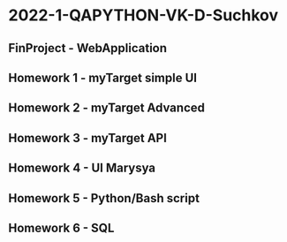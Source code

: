 # 2022-1-QAPYTHON-VK-D-Suchkov
## FinProject - WebApplication 
## Homework 1 - myTarget simple UI
## Homework 2 - myTarget Advanced 
## Homework 3 - myTarget API
## Homework 4 - UI Marysya 
## Homework 5 - Python/Bash script
## Homework 6 - SQL 
